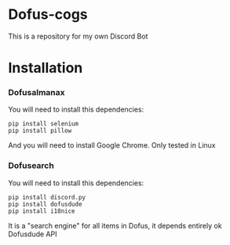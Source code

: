 # Dofus-cogs
This is a repository for my own Discord Bot

# Installation
### Dofusalmanax
You will need to install this dependencies:
```
pip install selenium
pip install pillow
```
And you will need to install Google Chrome.
Only tested in Linux

### Dofusearch
You will need to install this dependencies:
```
pip install discord.py
pip install dofusdude
pip install i18nice
```

It is a "search engine" for all items in Dofus, it depends entirely ok Dofusdude API